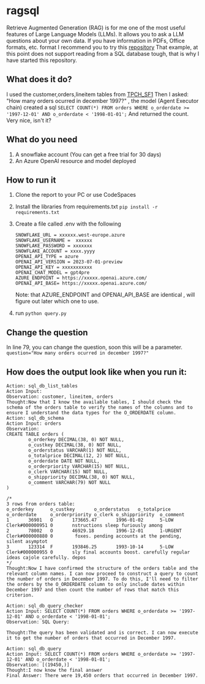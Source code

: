 # ragsql
Retrieve Augmented Generation (RAG) is for me one of the most useful features of Large Language Models (LLMs). It allows you to ask a LLM questions about your own data.
If you have information in PDFs, Office formats, etc. format I recommend you to try this [repository](https://github.com/Azure-Samples/azure-search-openai-demo)
That example, at this point does not support reading from a SQL database tough, that is why I have started this repository.

## What does it do?
I used the customer,orders,lineitem tables from [TPCH_SF1](https://docs.snowflake.com/en/user-guide/sample-data-tpch)
Then I asked: "How many orders ocurred in december 1997?" , the model (Agent Executor chain) created a sql
```SELECT COUNT(*) FROM orders WHERE o_orderdate >= '1997-12-01' AND o_orderdate < '1998-01-01';```
And returned the count. Very nice, isn't it?

## What do you need

1. A snowflake account (You can get a free trial for 30 days)
2. An Azure OpenAI resource and model deployed 

## How to run it

1. Clone the report to your PC or use CodeSpaces
2. Install the libraries from requirements.txt ```pip install -r requirements.txt```
3. Create a file called .env with the following 
    ```
    SNOWFLAKE_URL = xxxxxx.west-europe.azure
    SNOWFLAKE_USERNAME =  xxxxxx
    SNOWFLAKE_PASSWORD = xxxxxxx
    SNOWFLAKE_ACCOUNT = xxxx.yyyy
    OPENAI_API_TYPE = azure
    OPENAI_API_VERSION = 2023-07-01-preview
    OPENAI_API_KEY = xxxxxxxxxxx
    OPENAI_CHAT_MODEL = gpt4pre
    AZURE_ENDPOINT = https://xxxxx.openai.azure.com/
    OPENAI_API_BASE= https://xxxxx.openai.azure.com/
    ```

    Note: that AZURE_ENDPOINT and OPENAI_API_BASE are identical , will figure out later which one to use.
4. run ```python query.py```

## Change the question
In line 79, you can change the question, soon this will be a parameter.
```question="How many orders ocurred in december 1997?"```

## How does the output look like when you run it:

``` > Entering new AgentExecutor chain...
Action: sql_db_list_tables
Action Input: 
Observation: customer, lineitem, orders
Thought:Now that I know the available tables, I should check the schema of the orders table to verify the names of the columns and to ensure I understand the data types for the O_ORDERDATE column.
Action: sql_db_schema
Action Input: orders
Observation: 
CREATE TABLE orders (
        o_orderkey DECIMAL(38, 0) NOT NULL, 
        o_custkey DECIMAL(38, 0) NOT NULL, 
        o_orderstatus VARCHAR(1) NOT NULL, 
        o_totalprice DECIMAL(12, 2) NOT NULL, 
        o_orderdate DATE NOT NULL, 
        o_orderpriority VARCHAR(15) NOT NULL, 
        o_clerk VARCHAR(15) NOT NULL, 
        o_shippriority DECIMAL(38, 0) NOT NULL, 
        o_comment VARCHAR(79) NOT NULL
)

/*
3 rows from orders table:
o_orderkey      o_custkey       o_orderstatus   o_totalprice    o_orderdate     o_orderpriority o_clerk o_shippriority  o_comment
1       36901   O       173665.47       1996-01-02      5-LOW   Clerk#000000951 0       nstructions sleep furiously among 
2       78002   O       46929.18        1996-12-01      1-URGENT        Clerk#000000880 0        foxes. pending accounts at the pending, silent asymptot
3       123314  F       193846.25       1993-10-14      5-LOW   Clerk#000000955 0       sly final accounts boost. carefully regular ideas cajole carefully. depos
*/
Thought:Now I have confirmed the structure of the orders table and the relevant column names. I can now proceed to construct a query to count the number of orders in December 1997. To do this, I'll need to filter the orders by the O_ORDERDATE column to only include dates within December 1997 and then count the number of rows that match this criterion.

Action: sql_db_query_checker
Action Input: SELECT COUNT(*) FROM orders WHERE o_orderdate >= '1997-12-01' AND o_orderdate < '1998-01-01';
Observation: SQL Query:

Thought:The query has been validated and is correct. I can now execute it to get the number of orders that occurred in December 1997.

Action: sql_db_query
Action Input: SELECT COUNT(*) FROM orders WHERE o_orderdate >= '1997-12-01' AND o_orderdate < '1998-01-01';
Observation: [(19450,)]
Thought:I now know the final answer
Final Answer: There were 19,450 orders that occurred in December 1997.
```

